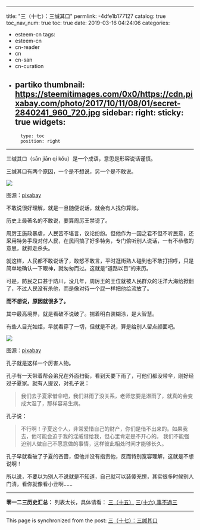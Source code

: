 
---
title: "三（十七）：三缄其口"
permlink: -4dfe1b177127
catalog: true
toc_nav_num: true
toc: true
date: 2019-03-16 04:24:06
categories:
- esteem-cn
tags:
- esteem-cn
- cn-reader
- cn
- cn-san
- cn-curation
- partiko
thumbnail: https://steemitimages.com/0x0/https://cdn.pixabay.com/photo/2017/10/11/08/01/secret-2840241_960_720.jpg
sidebar:
    right:
        sticky: true
widgets:
    -
        type: toc
        position: right
---


三缄其口（sān jiān qí kǒu）是一个成语，意思是形容说话谨慎。

三缄其口有两个原因，一个是不想说，另一个是不敢说。

![](https://steemitimages.com/0x0/https://cdn.pixabay.com/photo/2017/10/11/08/01/secret-2840241_960_720.jpg)

图源：[pixabay](https://cdn.pixabay.com/photo/2017/10/11/08/01/secret-2840241_960_720.jpg)

不敢说很好理解，就是一旦随便说话，就会有人找你算账。

历史上最著名的不敢说，要算周厉王禁谤了。

周厉王施政暴虐，人民苦不堪言，议论纷纷。但他作为一国之君不但不听民意，还采用特务手段对付人民，在民间搞了好多特务，专门偷听别人说话，一有不恭敬的意思，就抓走杀头。

就这样，人民都不敢说话了，敢怒不敢言，平时逛街熟人碰到也不敢打招呼，只是简单地确认一下眼神，就匆匆而过。这就是“道路以目”的来历。

可是，防民之口甚于防川，没几年，周厉王的王位就被人民群众的汪洋大海给掀翻了，不过人民没有杀他，而是像对待一个屁一样把他给流放了。

**而不想说，原因就很多了。**

其中最高境界，就是看破不说破了。揣着明白装糊涂，是大智慧。

有些人目光如炬，早就看穿了一切，但就是不说，算是给别人留点颜面吧。

![](https://steemitimages.com/0x0/https://cdn.pixabay.com/photo/2016/10/04/22/52/silence-1715729_960_720.png)

图源：[pixabay](https://cdn.pixabay.com/photo/2016/10/04/22/52/silence-1715729_960_720.png)

孔子就是这样一个厉害人物。

孔子有一天带着帮会弟兄在外面扫街，看到天要下雨了，可他们都没带伞，刚好经过子夏家。就有人提议，对孔子说：

> 我们去子夏家借伞吧，我们淋雨了没关系，老师您要是淋雨了，就真的会变成大湿了，那样容易生病。

孔子说：

> 不行啊！子夏这个人，非常爱惜自己的财产，你们是借不出来的。如果我去，他可能会迫于我的淫威借给我，但心里肯定是不开心的。
> 我们不能强迫别人做自己不愿意做的事情，这样彼此相处时间才能够长久。

孔子早就看破了子夏的吝啬，但他并没有指责他，反而特别宽容理解，这就是不想说啊！

所以说，不要以为别人不说就是不知道，自己就可以装傻充愣，其实很多时候别人门清，看你就像看小丑啊……

---

**零一二三历史汇总：**
列表太长，具体请看：
[三（十五）](https://busy.org/@softmetal/q4s14rbfgf)
[三(十六) 事不過三](https://busy.org/@kadishakho/66ydq8uc)

- - -

This page is synchronized from the post: [三（十七）：三缄其口](https://steemit.com/@julian2013/-4dfe1b177127)
